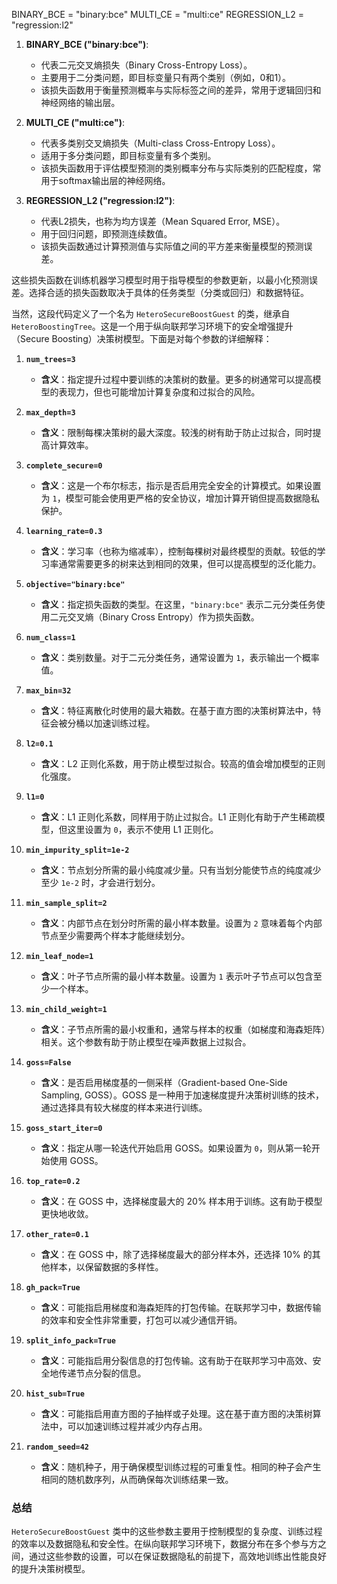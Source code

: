 BINARY_BCE = "binary:bce"
MULTI_CE = "multi:ce"
REGRESSION_L2 = "regression:l2"

1. **BINARY_BCE ("binary:bce")**:
   - 代表二元交叉熵损失（Binary Cross-Entropy Loss）。
   - 主要用于二分类问题，即目标变量只有两个类别（例如，0和1）。
   - 该损失函数用于衡量预测概率与实际标签之间的差异，常用于逻辑回归和神经网络的输出层。

2. **MULTI_CE ("multi:ce")**:
   - 代表多类别交叉熵损失（Multi-class Cross-Entropy Loss）。
   - 适用于多分类问题，即目标变量有多个类别。
   - 该损失函数用于评估模型预测的类别概率分布与实际类别的匹配程度，常用于softmax输出层的神经网络。

3. **REGRESSION_L2 ("regression:l2")**:
   - 代表L2损失，也称为均方误差（Mean Squared Error, MSE）。
   - 用于回归问题，即预测连续数值。
   - 该损失函数通过计算预测值与实际值之间的平方差来衡量模型的预测误差。

这些损失函数在训练机器学习模型时用于指导模型的参数更新，以最小化预测误差。选择合适的损失函数取决于具体的任务类型（分类或回归）和数据特征。


当然，这段代码定义了一个名为 `HeteroSecureBoostGuest` 的类，继承自 `HeteroBoostingTree`。这是一个用于纵向联邦学习环境下的安全增强提升（Secure Boosting）决策树模型。下面是对每个参数的详细解释：

1. **`num_trees=3`**
   - **含义**：指定提升过程中要训练的决策树的数量。更多的树通常可以提高模型的表现力，但也可能增加计算复杂度和过拟合的风险。
   
2. **`max_depth=3`**
   - **含义**：限制每棵决策树的最大深度。较浅的树有助于防止过拟合，同时提高计算效率。
   
3. **`complete_secure=0`**
   - **含义**：这是一个布尔标志，指示是否启用完全安全的计算模式。如果设置为 `1`，模型可能会使用更严格的安全协议，增加计算开销但提高数据隐私保护。
   
4. **`learning_rate=0.3`**
   - **含义**：学习率（也称为缩减率），控制每棵树对最终模型的贡献。较低的学习率通常需要更多的树来达到相同的效果，但可以提高模型的泛化能力。
   
5. **`objective="binary:bce"`**
   - **含义**：指定损失函数的类型。在这里，`"binary:bce"` 表示二元分类任务使用二元交叉熵（Binary Cross Entropy）作为损失函数。
   
6. **`num_class=1`**
   - **含义**：类别数量。对于二元分类任务，通常设置为 `1`，表示输出一个概率值。
   
7. **`max_bin=32`**
   - **含义**：特征离散化时使用的最大箱数。在基于直方图的决策树算法中，特征会被分桶以加速训练过程。
   
8. **`l2=0.1`**
   - **含义**：L2 正则化系数，用于防止模型过拟合。较高的值会增加模型的正则化强度。
   
9. **`l1=0`**
   - **含义**：L1 正则化系数，同样用于防止过拟合。L1 正则化有助于产生稀疏模型，但这里设置为 `0`，表示不使用 L1 正则化。
   
10. **`min_impurity_split=1e-2`**
    - **含义**：节点划分所需的最小纯度减少量。只有当划分能使节点的纯度减少至少 `1e-2` 时，才会进行划分。
    
11. **`min_sample_split=2`**
    - **含义**：内部节点在划分时所需的最小样本数量。设置为 `2` 意味着每个内部节点至少需要两个样本才能继续划分。
    
12. **`min_leaf_node=1`**
    - **含义**：叶子节点所需的最小样本数量。设置为 `1` 表示叶子节点可以包含至少一个样本。
    
13. **`min_child_weight=1`**
    - **含义**：子节点所需的最小权重和，通常与样本的权重（如梯度和海森矩阵）相关。这个参数有助于防止模型在噪声数据上过拟合。
    
14. **`goss=False`**
    - **含义**：是否启用梯度基的一侧采样（Gradient-based One-Side Sampling, GOSS）。GOSS 是一种用于加速梯度提升决策树训练的技术，通过选择具有较大梯度的样本来进行训练。
    
15. **`goss_start_iter=0`**
    - **含义**：指定从哪一轮迭代开始启用 GOSS。如果设置为 `0`，则从第一轮开始使用 GOSS。
    
16. **`top_rate=0.2`**
    - **含义**：在 GOSS 中，选择梯度最大的 20% 样本用于训练。这有助于模型更快地收敛。
    
17. **`other_rate=0.1`**
    - **含义**：在 GOSS 中，除了选择梯度最大的部分样本外，还选择 10% 的其他样本，以保留数据的多样性。
    
18. **`gh_pack=True`**
    - **含义**：可能指启用梯度和海森矩阵的打包传输。在联邦学习中，数据传输的效率和安全性非常重要，打包可以减少通信开销。
    
19. **`split_info_pack=True`**
    - **含义**：可能指启用分裂信息的打包传输。这有助于在联邦学习中高效、安全地传递节点分裂的信息。
    
20. **`hist_sub=True`**
    - **含义**：可能指启用直方图的子抽样或子处理。这在基于直方图的决策树算法中，可以加速训练过程并减少内存占用。
    
21. **`random_seed=42`**
    - **含义**：随机种子，用于确保模型训练过程的可重复性。相同的种子会产生相同的随机数序列，从而确保每次训练结果一致。

### 总结

`HeteroSecureBoostGuest` 类中的这些参数主要用于控制模型的复杂度、训练过程的效率以及数据隐私和安全性。在纵向联邦学习环境下，数据分布在多个参与方之间，通过这些参数的设置，可以在保证数据隐私的前提下，高效地训练出性能良好的提升决策树模型。